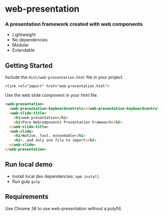 web-presentation
========

### A presentation framework created with web components

* Lightweight
* No dependencies
* Modular
* Extendable



## Getting Started

Include the `dist/web-presentation.html` file in your project.

    <link rel="import" href="web-presentation.html">

Use the web slide component in your html file.

```html
<web-presentation>
  <web-presentation-keyboardcontrols></web-presentation-keyboardcontrols>
  <web-slide-title>
    <h1>web-presentation</h1>
    <h2>Pure Webcomponents Presentation Framework</h2>
  </web-slide-title>
  <web-slide>
    <h1>Native, fast, extendable</h1>
    <h2>..and only one file to import</h2>
  </web-slide>
</web-presentation>
```

## Run local demo
* Install local dev dependencies: `npm install`
* Run gulp `gulp`

## Requirements
Use Chrome 36 to use web-presentation without a polyfill.
